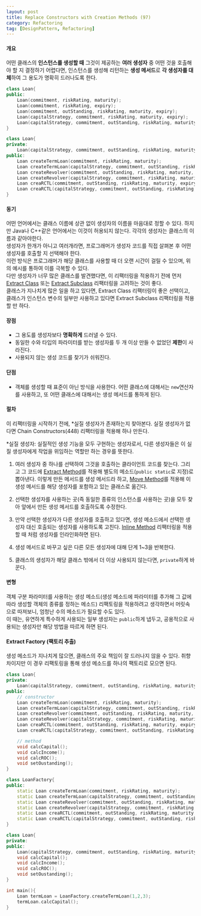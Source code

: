 ```yaml
---
layout: post
title: Replace Constructors with Creation Methods (97)
category: Refactoring
tag: [DesignPattern, Refactoring] 
---
```


#### 개요

어떤 클래스의 **인스턴스를 생성할 때** 그것이 제공하는 **여러 생성자** 중 어떤 것을 호출해야 할 지 결정하기 어렵다면, 인스턴스를 생성해 리턴하는 **생성 메서드**로 **각 생성자를 대체**하여 그 용도가 명확히 드러나도록 한다.  

```c++
class Loan{
public:
    Loan(commitment, riskRating, maturity);
    Loan(commitment, riskRating, expiry);
    Loan(commitment, outStanding, riskRating, maturity, expiry);
    Loan(capitalStrategy, commitment, riskRating, maturity, expiry);
    Loan(capitalStrategy, commitment, outStanding, riskRating, maturity, expiry);
}
```

```c++
class Loan{
private:
    Loan(capitalStrategy, commitment, outStanding, riskRating, maturity, expiry);
public:
    Loan createTermLoan(commitment, riskRating, maturity);
    Loan createTermLoan(capitalStrategy, commitment, outStanding, riskRating, maturity, expiry);
    Loan createRevolver(commitment, outStanding, riskRating, maturity, expiry);
    Loan createRevolver(capitalStrategy, commitment, riskRating, maturity, expiry);
    Loan creaRCTL(commitment, outStanding, riskRating, maturity, expiry);
    Loan creaRCTL(capitalStrategy, commitment, outStanding, riskRating, maturity, expiry);
}
```

#### 동기

어떤 언어에서는 클래스 이름에 상관 없이 생성자의 이름을 마음대로 정할 수 있다. 하지만 Java나 C++같은 언어에서는 이것이 허용되지 않는다. 각각의 생성자는 클래스의 이름과 같아야한다.  
생성자가 한개가 아니고 여러개라면, 프로그래머가 생성자 코드를 직접 살펴본 후 어떤 생성자를 호출할 지 선택해야 한다.  
이런 방식은 프로그래머가 해당 클래스를 사용할 때 더 오랜 시간이 걸릴 수 있으며, 위의 예시를 통하여 이를 극복할 수 있다.  
다만 생성자가 너무 많은 클래스를 발견했다면, 이 리팩터링을 적용하기 전에 먼저 [Extract Class](https://jo631.github.io/refactoring/2021/04/09/RefactoringToPattern/#extract-superclass) 또는 [Extract Subclass](https://jo631.github.io/refactoring/2021/04/09/RefactoringToPattern/#extract-subclass) 리팩터링을 고려하는 것이 좋다.  
클래스가 지나치게 많은 일을 하고 있다면, Extract Class 리팩터링이 좋은 선택이고, 클래스가 인스턴스 변수의 일부만 사용하고 있다면 Extract Subclass 리팩터링을 적용할 만 하다.   


#### 장점

- 그 용도를 생성자보다 **명확하게** 드러낼 수 있다.  
- 동일한 수와 타입의 파라미터를 받는 생성자를 두 개 이상 만들 수 없었던 **제한**이 사라진다.  
- 사용되지 않는 생성 코드를 찾기가 쉬워진다.  

#### 단점

- 객체를 생성할 때 표준이 아닌 방식을 사용한다. 어떤 클래스에 대해서는 `new`연산자를 사용하고, 또 어떤 클래스에 대해서는 생성 메서드를 통하게 된다.   

#### 절차

이 리팩터링을 시작하기 전에, *실질 생성자가 존재하는지 찾아본다. 실질 생성자가 없다면 Chain Constructors(448) 리팩터링을 적용해 하나 만든다.

*실질 생성자: 실질적인 생성 기능을 모두 구현하는 생성자로서, 다른 생성자들은 이 실질 생성자에게 작업을 위임하는 역할만 하는 경우를 뜻한다.

1. 여러 생성자 중 하나를 선택하여 그것을 호출하는 클라이언트 코드를 찾는다. 그리고 그 코드에 [Extract Method](https://jo631.github.io/refactoring/2021/04/09/RefactoringToPattern/#extract-method)를 적용해 별도의 메소드(`public static`로 지정)로 뽑아낸다. 이렇게 만든 메서드를 생성 메서드라 하고, [Move Method](https://jo631.github.io/refactoring/2021/04/09/RefactoringToPattern/#move-method)를 적용해 이 생성 메서드를 해당 생성자를 포함하고 있는 클래스로 옮긴다.  

2. 선택한 생성자를 사용하는 곳(즉 동일한 종류의 인스턴스를 사용하는 곳)을 모두 찾아 앞에서 만든 생성 메서드를 호출하도록 수정한다.  

3. 만약 선택한 생성자가 다른 생성자를 호출하고 있다면, 생성 메소드에서 선택한 생성자 대신 호출되는 생성자를 사용하도록 고친다. [Inline Method](https://jo631.github.io/refactoring/2021/04/09/RefactoringToPattern/#inline-method) 리팩터링을 적용할 때 처럼 생성자를 인라인화하면 된다.  

4. 생성 메서드로 바꾸고 싶은 다른 모든 생성자에 대해 단계 1~3을 반복한다.  

5. 클래스의 생성자가 해당 클래스 밖에서 더 이상 사용되지 않는다면, `private`하게 바꾼다.  


#### 변형  

객체 구분 파라미터를 사용하는 생성 메소드(생성 메소드에 파라미터를 추가해 그 값에 따라 생성할 객체의 종류를 정하는 메소드) 리팩토링을 적용하려고 생각하면서 머릿속으로 따져보니, 엄청난 수의 메소드가 필요할 수도 있다.  
이 때는, 유연하게 특수하게 사용되는 일부 생성자는 `public`하게 냅두고, 공용적으로 사용되는 생성자만 해당 방법을 따르게 하면 된다.  

#### Extract Factory (팩토리 추출)

생성 메소드가 지나치게 많으면, 클래스의 주요 책임이 잘 드러나지 않을 수 있다. 취향 차이지만 이 경우 리팩토링을 통해 생성 메소드를 하나의 팩토리로 모으면 된다.  

```c++
class Loan{
private:
    Loan(capitalStrategy, commitment, outStanding, riskRating, maturity, expiry);
public:
    // constructor
    Loan createTermLoan(commitment, riskRating, maturity);
    Loan createTermLoan(capitalStrategy, commitment, outStanding, riskRating, maturity, expiry);
    Loan createRevolver(commitment, outStanding, riskRating, maturity, expiry);
    Loan createRevolver(capitalStrategy, commitment, riskRating, maturity, expiry);
    Loan creaRCTL(commitment, outStanding, riskRating, maturity, expiry);
    Loan creaRCTL(capitalStrategy, commitment, outStanding, riskRating, maturity, expiry);

    // method
    void calcCapital();
    void calcIncome();
    void calcROC();
    void setOustanding();
}
```

```c++
class LoanFactory{
public:
    static Loan createTermLoan(commitment, riskRating, maturity);
    static Loan createTermLoan(capitalStrategy, commitment, outStanding, riskRating, maturity, expiry);
    static Loan createRevolver(commitment, outStanding, riskRating, maturity, expiry);
    static Loan createRevolver(capitalStrategy, commitment, riskRating, maturity, expiry);
    static Loan creaRCTL(commitment, outStanding, riskRating, maturity, expiry);
    static Loan creaRCTL(capitalStrategy, commitment, outStanding, riskRating, maturity, expiry);
}

class Loan{
private:
public:
    Loan(capitalStrategy, commitment, outStanding, riskRating, maturity, expiry);
    void calcCapital();
    void calcIncome();
    void calcROC();
    void setOustanding();
}

int main(){
    Loan termLoan = LoanFactory.createTermLoan(1,2,3);
    termLoan.calcCapital();
}
```